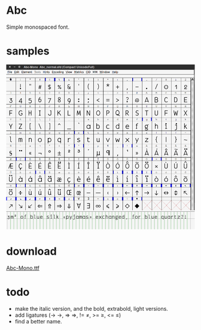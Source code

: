# Abc

Simple monospaced font.

# samples
![Compact view](images/all_glyphs.png)
![In the metrics window](images/metrics.png)
<!--![All glyphs](images/all_glyphs.png)-->

# download
[Abc-Mono.ttf](https://github.com/EliseDuverdier/font_abc/raw/master/Abc-Mono.ttf)

# todo
* make the italic version, and the bold, extrabold, light versions.
* add ligatures (-> →, => ⇒, != ≠, >= ≥, <= ≤)
* find a better name.
